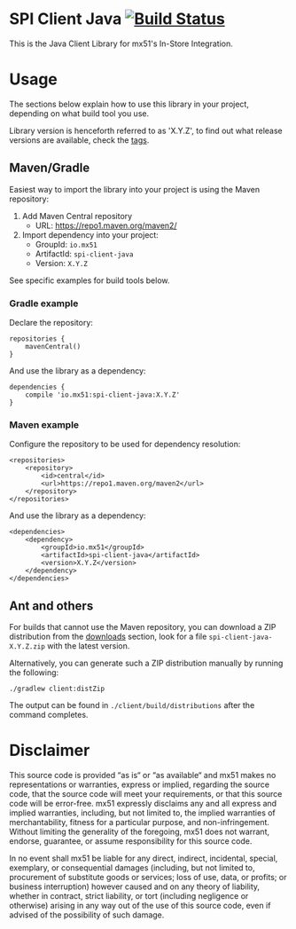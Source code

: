# SPI Client Java [![Build Status](https://travis-ci.org/mx51/spi-client-java.svg?branch=master)](https://travis-ci.org/mx51/spi-client-java)

This is the Java Client Library for mx51's In-Store Integration.

# Usage

The sections below explain how to use this library in your project, depending on what build tool you use.

Library version is henceforth referred to as 'X.Y.Z', to find out what release versions are available, check the [tags](https://github.com/mx51/spi-client-java/releases).

## Maven/Gradle

Easiest way to import the library into your project is using the Maven repository:

1. Add Maven Central repository 
    - URL: https://repo1.maven.org/maven2/
2. Import dependency into your project: 
    - GroupId: `io.mx51`
    - ArtifactId: `spi-client-java`
    - Version: `X.Y.Z`
    
See specific examples for build tools below.

### Gradle example

Declare the repository:

```
repositories {
    mavenCentral()
}
```

And use the library as a dependency:

```
dependencies {
    compile 'io.mx51:spi-client-java:X.Y.Z'
}
```

### Maven example

Configure the repository to be used for dependency resolution:

```
<repositories>
    <repository>
        <id>central</id>
        <url>https://repo1.maven.org/maven2</url>
    </repository>
</repositories>
```

And use the library as a dependency:

```
<dependencies>
    <dependency>
        <groupId>io.mx51</groupId>
        <artifactId>spi-client-java</artifactId>
        <version>X.Y.Z</version>
    </dependency>
</dependencies>
```

## Ant and others

For builds that cannot use the Maven repository, you can download a ZIP distribution from the [downloads](https://github.com/mx51/spi-client-java/releases) section, look for a file `spi-client-java-X.Y.Z.zip` with the latest version.

Alternatively, you can generate such a ZIP distribution manually by running the following:

```
./gradlew client:distZip
```

The output can be found in `./client/build/distributions` after the command completes.

# Disclaimer

This source code is provided “as is“ or “as available“ and mx51 makes no representations or warranties, express or implied, regarding the source code, that the source code will meet your requirements, or that this source code will be error-free. mx51 expressly disclaims any and all express and implied warranties, including, but not limited to, the implied warranties of merchantability, fitness for a particular purpose, and non-infringement. Without limiting the generality of the foregoing, mx51 does not warrant, endorse, guarantee, or assume responsibility for this source code.   

In no event shall mx51 be liable for any direct, indirect, incidental, special, exemplary, or consequential damages (including, but not limited to, procurement of substitute goods or services; loss of use, data, or profits; or business interruption) however caused and on any theory of liability, whether in contract, strict liability, or tort (including negligence or otherwise) arising in any way out of the use of this source code, even if advised of the possibility of such damage.
